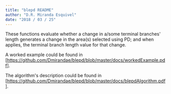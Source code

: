```yaml
---
title: "blepd README"
author: "D.R. Miranda Esquivel"
date: "2018 / 03 / 25"
---
```


These functions evaluate whether a change in a/some terminal branches' length generates a change in the area(s) selected using PD; 
and when applies, the terminal branch length value for that change.  

A worked example could be found in  [https://github.com/Dmirandae/blepd/blob/master/docs/workedExample.pdf].

The algorithm's description could be found in [https://github.com/Dmirandae/blepd/blob/master/docs/blepdAlgorithm.pdf].
